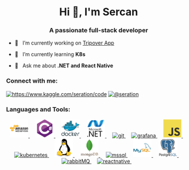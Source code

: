 <h1 align="center">Hi 👋, I'm Sercan</h1>
<h3 align="center">A passionate full-stack developer</h3>

- 🔭 &nbsp; I’m currently working on [Tripover App](https://tripover.app)

- 🌱 &nbsp; I’m currently learning **K8s**

- 💬 &nbsp; Ask me about **.NET and React Native**

<h3 align="left">Connect with me:</h3>
<p align="left">
    <a href="https://www.kaggle.com/seration/code" target="blank"><img align="center"
            src="https://raw.githubusercontent.com/rahuldkjain/github-profile-readme-generator/master/src/images/icons/Social/kaggle.svg"
            alt="https://www.kaggle.com/seration/code" height="30" width="30" /></a>
    <a href="https://medium.com/@seration" target="blank"><img align="center"
            src="https://raw.githubusercontent.com/rahuldkjain/github-profile-readme-generator/master/src/images/icons/Social/medium.svg"
            alt="@seration" height="30" width="30" /></a>
</p>

<h3 align="left">Languages and Tools:</h3>
<p align="center">
    <a href="https://aws.amazon.com" target="_blank">
        <img src="https://raw.githubusercontent.com/devicons/devicon/master/icons/amazonwebservices/amazonwebservices-original-wordmark.svg"
            alt="aws" width="50" height="50" /> </a>&nbsp;&nbsp;&nbsp;
    <a href="https://www.w3schools.com/cs/" target="_blank">
        <img src="https://raw.githubusercontent.com/devicons/devicon/master/icons/csharp/csharp-original.svg"
            alt="csharp" width="50" height="50" /> </a>&nbsp;&nbsp;&nbsp;
    <a href="https://www.docker.com/" target="_blank"> <img
            src="https://raw.githubusercontent.com/devicons/devicon/master/icons/docker/docker-original-wordmark.svg"
            alt="docker" width="50" height="50" /> </a>&nbsp;&nbsp;&nbsp;
    <a href="https://dotnet.microsoft.com/" target="_blank"> <img
            src="https://raw.githubusercontent.com/devicons/devicon/master/icons/dot-net/dot-net-original-wordmark.svg"
            alt="dotnet" width="50" height="50" /> </a>&nbsp;&nbsp;&nbsp;
    <a href="https://git-scm.com/" target="_blank"> <img
            src="https://www.vectorlogo.zone/logos/git-scm/git-scm-icon.svg" alt="git" width="50" height="50" />
    </a>&nbsp;&nbsp;&nbsp;
    <a href="https://grafana.com" target="_blank"> <img src="https://www.vectorlogo.zone/logos/grafana/grafana-icon.svg"
            alt="grafana" width="50" height="50" />
    </a>&nbsp;&nbsp;&nbsp;
    <a href="https://developer.mozilla.org/en-US/docs/Web/JavaScript" target="_blank"> <img
            src="https://raw.githubusercontent.com/devicons/devicon/master/icons/javascript/javascript-original.svg"
            alt="javascript" width="50" height="50" /> </a>&nbsp;&nbsp;&nbsp;
    <a href="https://kubernetes.io" target="_blank"> <img
            src="https://www.vectorlogo.zone/logos/kubernetes/kubernetes-icon.svg" alt="kubernetes" width="50"
            height="50" /> </a>&nbsp;&nbsp;&nbsp;
    <a href="https://www.linux.org/" target="_blank"> <img
            src="https://raw.githubusercontent.com/devicons/devicon/master/icons/linux/linux-original.svg" alt="linux"
            width="50" height="50" /> </a>&nbsp;&nbsp;&nbsp;
    <a href="https://www.mongodb.com/" target="_blank"> <img
            src="https://raw.githubusercontent.com/devicons/devicon/master/icons/mongodb/mongodb-original-wordmark.svg"
            alt="mongodb" width="50" height="50" /> </a>&nbsp;&nbsp;&nbsp;
    <a href="https://www.microsoft.com/en-us/sql-server" target="_blank"> <img
            src="https://www.svgrepo.com/show/303229/microsoft-sql-server-logo.svg" alt="mssql" width="50"
            height="50" /> </a>&nbsp;&nbsp;&nbsp;
    <a href="https://www.mysql.com/" target="_blank"> <img
            src="https://raw.githubusercontent.com/devicons/devicon/master/icons/mysql/mysql-original-wordmark.svg"
            alt="mysql" width="50" height="50" /> </a>&nbsp;&nbsp;&nbsp;
    <a href="https://www.postgresql.org" target="_blank"> <img
            src="https://raw.githubusercontent.com/devicons/devicon/master/icons/postgresql/postgresql-original-wordmark.svg"
            alt="postgresql" width="50" height="50" /> </a>&nbsp;&nbsp;&nbsp;
    <a href="https://www.rabbitmq.com" target="_blank"> <img
            src="https://www.vectorlogo.zone/logos/rabbitmq/rabbitmq-icon.svg" alt="rabbitMQ" width="50" height="50" />
    </a>&nbsp;&nbsp;&nbsp;
    <a href="https://reactnative.dev/" target="_blank"> <img src="https://reactnative.dev/img/header_logo.svg"
            alt="reactnative" width="50" height="50" /> </a>&nbsp;&nbsp;&nbsp;
</p>
